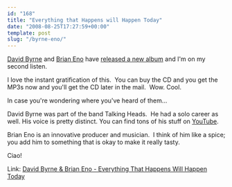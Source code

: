 ```yaml
---
id: "168"
title: "Everything that Happens will Happen Today"
date: "2008-08-25T17:27:59+00:00"
template: post
slug: "/byrne-eno/"
---
```


[David Byrne](http://www.davidbyrne.com/ "David Byrne's homepage") and
[Brian Eno](http://music.hyperreal.org/artists/brian_eno/ "Brian Eno's homepage")
have
[released a new album](http://everythingthathappens.com/ 'Everything That Happens Will Happen Today')
and I'm on my second listen.<!-- more -->

I love the instant gratification of this.  You can buy the CD and you get the
MP3s now and you'll get the CD later in the mail.  Wow. Cool.

In case you're wondering where you've heard of them...

David Byrne was part of the band Talking Heads.  He had a solo career as well.
His voice is pretty distinct. You can find tons of his stuff on
[YouTube](http://www.youtube.com/results?search_query=david+byrne+video&search_type=&aq=-1&oq=david+byrne+vide).

Brian Eno is an innovative producer and musician.  I think of him like a
spice; you add him to something that is okay to make it really tasty.

Ciao!

Link:
[David Byrne & Brian Eno - Everything That Happens Will Happen Today](http://everythingthathappens.com/)
